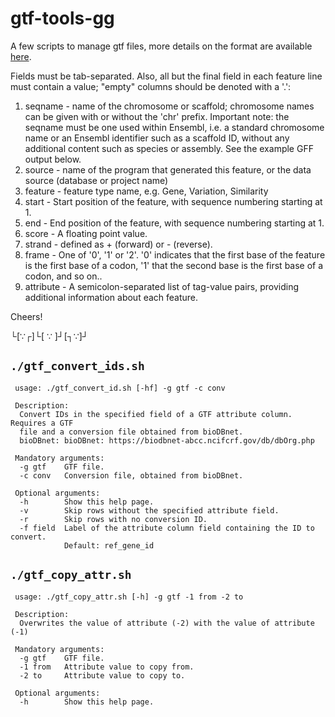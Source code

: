 gtf-tools-gg
===

A few scripts to manage gtf files, more details on the format are available [here](http://www.ensembl.org/info/website/upload/gff.html).

Fields must be tab-separated. Also, all but the final field in each feature line must contain a value; "empty" columns should be denoted with a '.':

1. seqname - name of the chromosome or scaffold; chromosome names can be given with or without the 'chr' prefix. Important note: the seqname must be one used within Ensembl, i.e. a standard chromosome name or an Ensembl identifier such as a scaffold ID, without any additional content such as species or assembly. See the example GFF output below.
2. source - name of the program that generated this feature, or the data source (database or project name)
3. feature - feature type name, e.g. Gene, Variation, Similarity
4. start - Start position of the feature, with sequence numbering starting at 1.
5. end - End position of the feature, with sequence numbering starting at 1.
6. score - A floating point value.
7. strand - defined as + (forward) or - (reverse).
8. frame - One of '0', '1' or '2'. '0' indicates that the first base of the feature is the first base of a codon, '1' that the second base is the first base of a codon, and so on..
9. attribute - A semicolon-separated list of tag-value pairs, providing additional information about each feature.

Cheers!

└[∵┌]└[ ∵ ]┘[┐∵]┘

## `./gtf_convert_ids.sh`

```
 usage: ./gtf_convert_id.sh [-hf] -g gtf -c conv

 Description:
  Convert IDs in the specified field of a GTF attribute column. Requires a GTF
  file and a conversion file obtained from bioDBnet.
  bioDBnet: bioDBnet: https://biodbnet-abcc.ncifcrf.gov/db/dbOrg.php

 Mandatory arguments:
  -g gtf    GTF file.
  -c conv   Conversion file, obtained from bioDBnet.

 Optional arguments:
  -h        Show this help page.
  -v        Skip rows without the specified attribute field.
  -r        Skip rows with no conversion ID.
  -f field  Label of the attribute column field containing the ID to convert.
            Default: ref_gene_id
```

## `./gtf_copy_attr.sh`

```
 usage: ./gtf_copy_attr.sh [-h] -g gtf -1 from -2 to

 Description:
  Overwrites the value of attribute (-2) with the value of attribute (-1)

 Mandatory arguments:
  -g gtf    GTF file.
  -1 from   Attribute value to copy from.
  -2 to     Attribute value to copy to.

 Optional arguments:
  -h        Show this help page.
```

